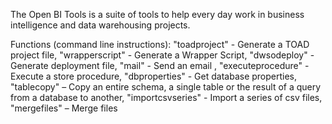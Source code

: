 The Open BI Tools is a suite of tools to help every day work in business intelligence and data warehousing projects.


Functions (command line instructions):
"toadproject" - Generate a TOAD project file,
"wrapperscript"  - Generate a Wrapper Script,
"dwsodeploy" -  Generate deployment file, 
"mail" - Send an email , 
"executeprocedure" - Execute a store procedure,
"dbproperties" - Get database properties,
"tablecopy" – Copy an entire schema, a single table or the result of a query from a database to another,
"importcsvseries" -  Import a series of csv files,
"mergefiles" – Merge files
